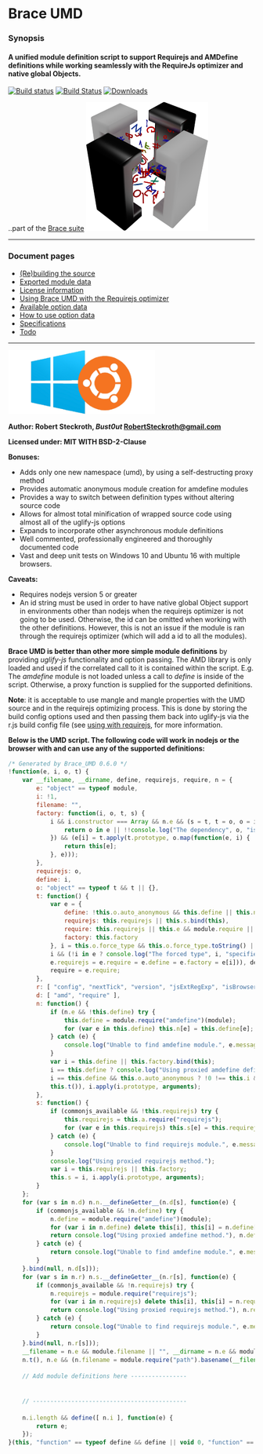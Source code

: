 # Brace UMD
### Synopsis

#### A unified module definition script to support Requirejs and AMDefine definitions while working seamlessly with the RequireJs optimizer and native global Objects.

[![Build status](https://ci.appveyor.com/api/projects/status/j9w4v3romfw971y9/branch/master?svg=true)](https://ci.appveyor.com/project/restarian/brace-umd/branch/master) [![Build Status](https://travis-ci.org/restarian/brace_umd.svg?branch=master)](https://travis-ci.org/restarian/brace_umd) [![Downloads](https://img.shields.io/npm/dm/brace_umd.svg?svg=true)](https://npmjs.org/package/brace_umd)

..part of the [Brace suite](https://github.com/restarian/restarian/blob/master/brace/README.md)
![Brace](https://raw.githubusercontent.com/restarian/restarian/master/brace/doc/image/brace_logo_small.png)

------

### Document pages
* [(Re)building the source](https://github.com/restarian/brace_umd/blob/master/doc/build.md)
* [Exported module data ](https://github.com/restarian/brace_umd/blob/master/doc/exported_data.md)
* [License information](https://github.com/restarian/brace_umd/blob/master/doc/license.md)
* [Using Brace UMD with the Requirejs optimizer](https://github.com/restarian/brace_umd/blob/master/doc/optimizer.md)
* [Available option data](https://github.com/restarian/brace_umd/blob/master/doc/options.md)
* [How to use option data](https://github.com/restarian/brace_umd/blob/master/doc/passing_option_data.md)
* [Specifications](https://github.com/restarian/brace_umd/blob/master/doc/specification.md)
* [Todo](https://github.com/restarian/brace_umd/blob/master/doc/todo.md)

----

[![Bash on Windows](https://raw.githubusercontent.com/restarian/brace_umd/master/doc/image/ubuntu_windows_logo.png)](https://github.com/Microsoft/BashOnWindows)

**Author: Robert Steckroth, _Bust0ut_ [<RobertSteckroth@gmail.com>](mailto:robertsteckroth@gmail.com)**

**Licensed under: MIT WITH BSD-2-Clause**

**Bonuses:**
* Adds only one new namespace (umd), by using a self-destructing proxy method
* Provides automatic anonymous module creation for amdefine modules
* Provides a way to switch between definition types without altering source code
* Allows for almost total minification of wrapped source code using almost all of the uglify-js options
* Expands to incorporate other asynchronous module definitions
* Well commented, professionally engineered and thoroughly documented code
* Vast and deep unit tests on Windows 10 and Ubuntu 16 with multiple browsers.

**Caveats:**
  * Requires nodejs version 5 or greater
  * An id string must be used in order to have native global Object support in environments other than nodejs when the requirejs optimizer is not going to be used. Otherwise, the id can be omitted when working with the other definitions. However, this is not an issue if the module is ran through the requirejs optimizer (which will add a id to all the modules).

**Brace UMD is better than other more simple module definitions** by providing _uglify-js_ functionality and option passing. The AMD library is only loaded and used if the correlated call to it is contained within the script. E.g. The *amdefine* module is not loaded unless a call to *define* is inside of the script. Otherwise, a proxy function is supplied for the supported definitions.

**Note**: it is acceptable to use mangle and mangle properties with the UMD source and in the requirejs optimizing process. This is done by storing the build config options used and then passing them back into uglify-js via the r.js build config file (see [using with requirejs](https://github.com/restarian/brace_umd/blob/master/doc/optimizer.md), for more information.

**Below is the UMD script. The following code will work in nodejs or the browser with and can use any of the supported definitions:**

```javascript
/* Generated by Brace_UMD 0.6.0 */
!function(e, i, o, t) {
    var __filename, __dirname, define, requirejs, require, n = {
        e: "object" == typeof module,
        i: !1,
        filename: "",
        factory: function(i, o, t, s) {
            i && i.constructor === Array && n.e && (s = t, t = o, o = i, i = n.filename), "string" != typeof i ? console.log("The factory Object is being used but the module does not supply an id parameter. Skipping loading of the module.") : o.every(function(o) {
                return o in e || !!console.log("The dependency", o, "is not loaded into the factory. Skipping loading of the module", i);
            }) && (e[i] = t.apply(t.prototype, o.map(function(e, i) {
                return this[e];
            }, e)));
        },
        requirejs: o,
        define: i,
        o: "object" == typeof t && t || {},
        t: function() {
            var e = {
                define: !this.o.auto_anonymous && this.define || this.n.bind(this),
                requirejs: this.requirejs || this.s.bind(this),
                require: this.requirejs || this.e && module.require || this.factory,
                factory: this.factory
            }, i = this.o.force_type && this.o.force_type.toString() || "";
            i && (!i in e ? console.log("The forced type", i, "specified as an option is not supported by Brace UMD. Supported types are", Object.keys(e)) : (console.log("Forcing use of the definition type", i), 
            e.requirejs = e.require = e.define = e.factory = e[i])), define = e.define, requirejs = e.requirejs, 
            require = e.require;
        },
        r: [ "config", "nextTick", "version", "jsExtRegExp", "isBrowser", "s", "toUrl", "undef", "defined", "specified", "onError", "createNode", "load", "exec" ],
        d: [ "amd", "require" ],
        n: function() {
            if (n.e && !this.define) try {
                this.define = module.require("amdefine")(module);
                for (var e in this.define) this.n[e] = this.define[e];
            } catch (e) {
                console.log("Unable to find amdefine module.", e.message);
            }
            var i = this.define || this.factory.bind(this);
            i == this.define ? console.log("Using proxied amdefine definition.") : console.log("Using factory proxied from amdefine call."), 
            i == this.define && this.o.auto_anonymous ? !0 !== this.i && arguments.length > 2 ? this.i = arguments[0] : arguments.length <= 2 && (this.i = !0) : (this.n = i, 
            this.t()), i.apply(i.prototype, arguments);
        },
        s: function() {
            if (commonjs_available && !this.requirejs) try {
                this.requirejs = this.a.require("requirejs");
                for (var e in this.requirejs) this.s[e] = this.requirejs[e];
            } catch (e) {
                console.log("Unable to find requirejs module.", e.message);
            }
            console.log("Using proxied requirejs method.");
            var i = this.requirejs || this.factory;
            this.s = i, i.apply(i.prototype, arguments);
        }
    };
    for (var s in n.d) n.n.__defineGetter__(n.d[s], function(e) {
        if (commonjs_available && !n.define) try {
            n.define = module.require("amdefine")(module);
            for (var i in n.define) delete this[i], this[i] = n.define[i];
            return console.log("Using proxied amdefine method."), n.define[e];
        } catch (e) {
            return console.log("Unable to find amdefine module.", e.message);
        }
    }.bind(null, n.d[s]));
    for (var s in n.r) n.s.__defineGetter__(n.r[s], function(e) {
        if (commonjs_available && !n.requirejs) try {
            n.requirejs = module.require("requirejs");
            for (var i in n.requirejs) delete this[i], this[i] = n.requirejs[i];
            return console.log("Using proxied requirejs method."), n.requirejs[i];
        } catch (e) {
            return console.log("Unable to find requirejs module.", e.message);
        }
    }.bind(null, n.r[s]));
    __filename = n.e && module.filename || "", __dirname = n.e && module.require("path").dirname(__filename) || "",
	n.t(), n.e && (n.filename = module.require("path").basename(__filename))

	// Add module definitions here ----------------

 
	// --------------------------------------------

    n.i.length && define([ n.i ], function(e) {
        return e;
    });
}(this, "function" == typeof define && define || void 0, "function" == typeof requirejs && requirejs || void 0, {});
```
